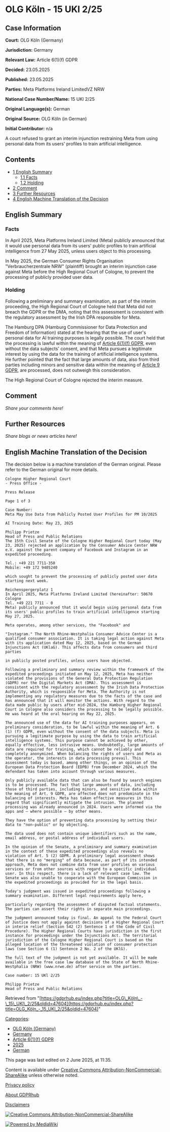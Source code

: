 # OLG Köln - 15 UKl 2/25

## Case Information

**Court:** OLG Köln (Germany)

**Jurisdiction:** Germany

**Relevant Law:** Article 6(1)(f) GDPR

**Decided:** 23.05.2025

**Published:** 23.05.2025

**Parties:** Meta Platforms Ireland LimitedVZ NRW

**National Case Number/Name:** 15 UKl 2/25

**Original Language(s):** German

**Original Source:** OLG Köln (in German)

**Initial Contributor:** n/a

A court refused to grant an interim injunction restraining Meta from using personal data from its users' profiles to train artificial intelligence.

## Contents

*   [1 English Summary](#English_Summary)
    *   [1.1 Facts](#Facts)
    *   [1.2 Holding](#Holding)
*   [2 Comment](#Comment)
*   [3 Further Resources](#Further_Resources)
*   [4 English Machine Translation of the Decision](#English_Machine_Translation_of_the_Decision)

## English Summary

### Facts

In April 2025, Meta Platforms Ireland Limited (Meta) publicly announced that it would use personal data from its users' public profiles to train artificial intelligence from 27 May 2025, unless users object to this processing.

In May 2025, the German Consumer Rights Organisation "Verbraucherzentrale NRW" (plaintiff) brought an interim injunction case against Meta before the High Regional Court of Cologne, to prevent the processing of publicly provided user data.

### Holding

Following a preliminary and summary examination, as part of the interim proceeding, the High Regional Court of Cologne held that Meta did not breach the GDPR or the DMA, noting that this assessment is consistent with the regulatory assessment by the Irish DPA responsible for Meta.

The Hamburg DPA (Hamburg Commissioner for Data Protection and Freedom of Information) stated at the hearing that the use of user's personal data for AI training purposes is legally possible. The court held that the processing is lawful within the meaning of [Article 6(1)(f) GDPR](/index.php?title=Article_6_GDPR#1f "Article 6 GDPR"), even without the data subjects' consent, and that Meta pursues a legitimate interest by using the data for the training of artificial intelligence systems. He further pointed that the fact that large amounts of data, also from third parties including minors and sensitive data within the meaning of [Article 9 GDPR](/index.php?title=Article_9_GDPR "Article 9 GDPR"), are processed, does not outweigh this consideration.

The High Regional Court of Cologne rejected the interim measure.

## Comment

_Share your comments here!_

## Further Resources

_Share blogs or news articles here!_

## English Machine Translation of the Decision

The decision below is a machine translation of the German original. Please refer to the German original for more details.

```
Cologne Higher Regional Court
- Press Office -

Press Release

Page 1 of 3

Case Number:
Meta May Use Data from Publicly Posted User Profiles for PM 10/2025

AI Training Date: May 23, 2025

Philipp Prietze
Head of Press and Public Relations
The 15th Civil Senate of the Cologne Higher Regional Court today (May 23, 2025) rejected an application by the Consumer Advice Center NRW e.V. against the parent company of Facebook and Instagram in an expedited proceeding.

Tel.: +49 221 7711-350
Mobile: +49 172 9405240

which sought to prevent the processing of publicly posted user data starting next week.

Reichenspergerplatz 1
In April 2025, Meta Platforms Ireland Limited (hereinafter: 50670 Cologne
Tel. +49 221 7711 - 0
Meta) publicly announced that it would begin using personal data from its users' public profiles to train artificial intelligence starting May 27, 2025.

Meta operates, among other services, the "Facebook" and

"Instagram." The North Rhine-Westphalia Consumer Advice Center is a qualified consumer association. It is taking legal action against Meta with its application dated May 12, 2025, based on the German Injunctions Act (UKlaG). This affects data from consumers and third parties

in publicly posted profiles, unless users have objected.

Following a preliminary and summary review within the framework of the expedited proceedings initiated on May 12, 2025, Meta has neither violated the provisions of the General Data Protection Regulation (GDPR) nor the Digital Markets Act (DMA). This assessment is consistent with the regulatory assessment by the Irish Data Protection Authority, which is responsible for Meta. The Authority is not implementing any regulatory measures due to the facts of the case and has announced that it will monitor the actions. With regard to the data made public by users after mid-2024, the Hamburg Higher Regional Court in Cologne also considers the processing to be legally possible. He was heard at the oral hearing on May 22, 2025.

The announced use of the data for AI training purposes appears, on preliminary consideration, to be lawful within the meaning of Art. 6 (1) (f) GDPR, even without the consent of the data subjects. Meta is pursuing a legitimate purpose by using the data to train artificial intelligence systems. This purpose cannot be achieved by other, equally effective, less intrusive means. Undoubtedly, large amounts of data are required for training, which cannot be reliably and completely anonymized. When balancing the rights of users and Meta as the operator, the interests in data processing prevail. This assessment today is based, among other things, on an opinion of the European Data Protection Board (EDPB) from December 2024, which the defendant has taken into account through various measures.

Only publicly available data that can also be found by search engines is to be processed. The fact that large amounts of data, including those of third parties, including minors, and sensitive data within the meaning of Art. 9 GDPR, are affected does not predominate in the balancing of interests. Meta has taken effective measures in this regard that significantly mitigate the intrusion. The planned processing was already announced in 2024. Users were informed via the apps and – where possible – by other means.

They have the option of preventing data processing by setting their data to "non-public" or by objecting.

The data used does not contain unique identifiers such as the name, email address, or postal address of individual users.

In the opinion of the Senate, a preliminary and summary examination
in the context of these expedited proceedings also reveals no violation of Art. 5 (2) GDPR. A preliminary legal assessment shows that there is no "merging" of data because, as part of its intended approach, Meta does not combine data from user profiles on various services or from other sources with regard to a specific individual user. In this respect, there is a lack of relevant case law. The Senate was also unable to cooperate with the European Commission in the expedited proceedings as provided for in the legal basis.

Today's judgment was issued in expedited proceedings following a summary examination. Different legal requirements apply here,

particularly regarding the assessment of disputed factual statements. The parties can assert their rights in separate main proceedings.

The judgment announced today is final. An appeal to the Federal Court of Justice does not apply against decisions of a Higher Regional Court in interim relief (Section 542 (2) Sentence 1 of the Code of Civil Procedure). The Higher Regional Courts have jurisdiction in the first instance for proceedings under the Injunctions Act. The territorial jurisdiction of the Cologne Higher Regional Court is based on the alleged location of the threatened violation of consumer protection laws (see Section 6 (1) Sentence 2 No. 2 of the UKlG).

The full text of the judgment is not yet available. It will be made available in the free case law database of the State of North Rhine-Westphalia (NRW) (www.nrwe.de) after service on the parties.

Case number: 15 UKl 2/25

Philipp Prietze
Head of Press and Public Relations

```

Retrieved from "[https://gdprhub.eu/index.php?title=OLG\_Köln\_-\_15\_UKl\_2/25&oldid=47604](https://gdprhub.eu/index.php?title=OLG_Köln_-_15_UKl_2/25&oldid=47604)"

[Categories](/index.php?title=Special:Categories "Special:Categories"):

*   [OLG Köln (Germany)](/index.php?title=Category:OLG_K%C3%B6ln_\(Germany\) "Category:OLG Köln (Germany)")
*   [Germany](/index.php?title=Category:Germany "Category:Germany")
*   [Article 6(1)(f) GDPR](/index.php?title=Category:Article_6\(1\)\(f\)_GDPR "Category:Article 6(1)(f) GDPR")
*   [2025](/index.php?title=Category:2025 "Category:2025")
*   [German](/index.php?title=Category:German "Category:German")

This page was last edited on 2 June 2025, at 11:35.

Content is available under [Creative Commons Attribution-NonCommercial-ShareAlike](https://creativecommons.org/licenses/by-nc-sa/4.0/) unless otherwise noted.

[Privacy policy](/index.php?title=GDPRhub:Privacy_policy)

[About GDPRhub](/index.php?title=GDPRhub:About)

[Disclaimers](/index.php?title=GDPRhub:General_disclaimer)

[![Creative Commons Attribution-NonCommercial-ShareAlike](/resources/assets/licenses/cc-by-nc-sa.png)](https://creativecommons.org/licenses/by-nc-sa/4.0/)

[![Powered by MediaWiki](/resources/assets/poweredby_mediawiki_88x31.png)](https://www.mediawiki.org/)